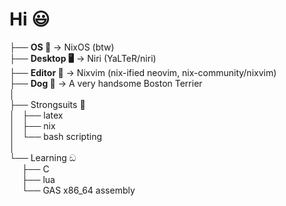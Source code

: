 # Hi 😃
├── **OS 🐧** -> NixOS (btw) <br />
├── **Desktop 🖥️** -> Niri (YaLTeR/niri) <br />
├── **Editor 📓** -> Nixvim (nix-ified neovim, nix-community/nixvim) <br />
├── **Dog 🐶** -> A very handsome Boston Terrier <br /> 
│ <br />
├── Strongsuits 🦾 <br />
│&nbsp;&nbsp;&nbsp;├── latex <br />
│&nbsp;&nbsp;&nbsp;├── nix <br />
│&nbsp;&nbsp;&nbsp;└── bash scripting <br />
│ <br />
└── Learning ඞ <br />
&nbsp;&nbsp;&nbsp;&nbsp;&nbsp;├── C <br />
&nbsp;&nbsp;&nbsp;&nbsp;&nbsp;├── lua <br />
&nbsp;&nbsp;&nbsp;&nbsp;&nbsp;└── GAS x86_64 assembly <br />
